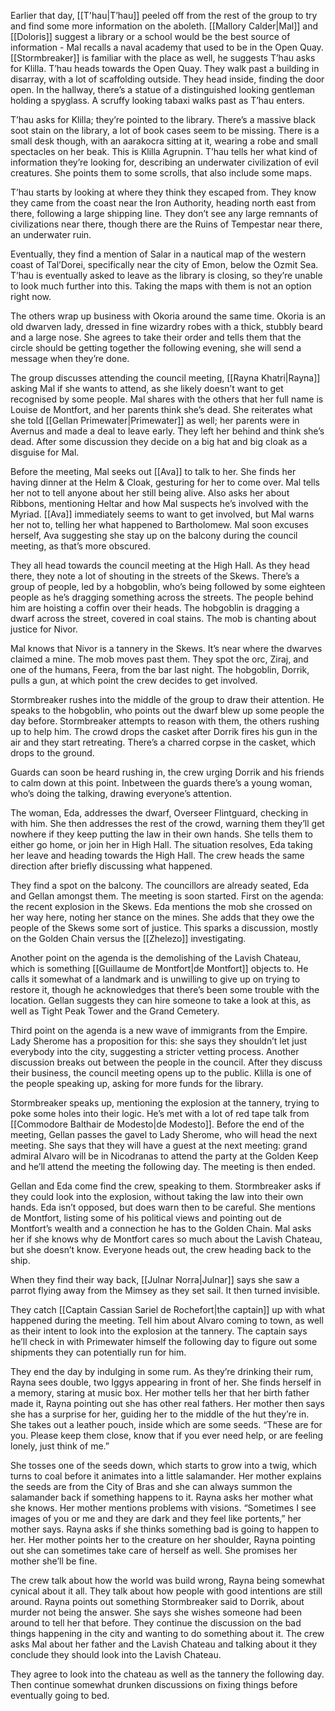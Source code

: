Earlier that day, [[T'hau|T’hau]] peeled off from the rest of the group to try and find some more information on the aboleth. [[Mallory Calder|Mal]] and [[Doloris]] suggest a library or a school would be the best source of information - Mal recalls a naval academy that used to be in the Open Quay. [[Stormbreaker]] is familiar with the place as well, he suggests T’hau asks for Klilla.
T’hau heads towards the Open Quay. They walk past a building in disarray, with a lot of scaffolding outside. They head inside, finding the door open. In the hallway, there’s a statue of a distinguished looking gentleman holding a spyglass. A scruffy looking tabaxi walks past as T’hau enters. 

T’hau asks for Klilla; they’re pointed to the library. There’s a massive black soot stain on the library, a lot of book cases seem to be missing. There is a small desk though, with an aarakocra sitting at it, wearing a robe and small spectacles on her beak. This is Klilla Agrupnin. T’hau tells her what kind of information they’re looking for, describing an underwater civilization of evil creatures. She points them to some scrolls, that also include some maps. 

T’hau starts by looking at where they think they escaped from. They know they came from the coast near the Iron Authority, heading north east from there, following a large shipping line. They don’t see any large remnants of civilizations near there, though there are the Ruins of Tempestar near there, an underwater ruin. 

Eventually, they find a mention of Salar in a nautical map of the western coast of Tal’Dorei, specifically near the city of Emon, below the Ozmit Sea. T’hau is eventually asked to leave as the library is closing, so they’re unable to look much further into this. Taking the maps with them is not an option right now. 

The others wrap up business with Okoria around the same time. Okoria is an old dwarven lady, dressed in fine wizardry robes with a thick, stubbly beard and a large nose. She agrees to take their order and tells them that the circle should be getting together the following evening, she will send a message when they’re done. 

The group discusses attending the council meeting, [[Rayna Khatri|Rayna]] asking Mal if she wants to attend, as she likely doesn’t want to get recognised by some people. Mal shares with the others that her full name is Louise de Montfort, and her parents think she’s dead. She reiterates what she told [[Gellan Primewater|Primewater]] as well; her parents were in Avernus and made a deal to leave early. They left her behind and think she’s dead. After some discussion they decide on a big hat and big cloak as a disguise for Mal. 

Before the meeting, Mal seeks out [[Ava]] to talk to her. She finds her having dinner at the Helm & Cloak, gesturing for her to come over. Mal tells her not to tell anyone about her still being alive. Also asks her about Ribbons, mentioning Heltar and how Mal suspects he’s involved with the Myriad. [[Ava]] immediately seems to want to get involved, but Mal warns her not to, telling her what happened to Bartholomew. Mal soon excuses herself, Ava suggesting she stay up on the balcony during the council meeting, as that’s more obscured.    


They all head towards the council meeting at the High Hall. As they head there, they note a lot of shouting in the streets of the Skews. There’s a group of people, led by a hobgoblin, who’s being followed by some eighteen people as he’s dragging something across the streets. The people behind him are hoisting a coffin over their heads. The hobgoblin is dragging a dwarf across the street, covered in coal stains. The mob is chanting about justice for Nivor. 

Mal knows that Nivor is a tannery in the Skews. It’s near where the dwarves claimed a mine. 
The mob moves past them. They spot the orc, Ziraj, and one of the humans, Feera, from the bar last night. The hobgoblin, Dorrik, pulls a gun, at which point the crew decides to get involved.

Stormbreaker rushes into the middle of the group to draw their attention. He speaks to the hobgoblin, who points out the dwarf blew up some people the day before. Stormbreaker attempts to reason with them, the others rushing up to help him. 
The crowd drops the casket after Dorrik fires his gun in the air and they start retreating. There’s a charred corpse in the casket, which drops to the ground. 

Guards can soon be heard rushing in, the crew urging Dorrik and his friends to calm down at this point. Inbetween the guards there’s a young woman, who’s doing the talking, drawing everyone’s attention. 

The woman, Eda, addresses the dwarf, Overseer Flintguard, checking in with him. She then addresses the rest of the crowd, warning them they’ll get nowhere if they keep putting the law in their own hands. She tells them to either go home, or join her in High Hall. 
The situation resolves, Eda taking her leave and heading towards the High Hall. The crew heads the same direction after briefly discussing what happened. 

They find a spot on the balcony. The councillors are already seated, Eda and Gellan amongst them. The meeting is soon started. First on the agenda: the recent explosion in the Skews. Eda mentions the mob she crossed on her way here, noting her stance on the mines. She adds that they owe the people of the Skews some sort of justice. This sparks a discussion, mostly on the Golden Chain versus the [[Zhelezo]] investigating. 

Another point on the agenda is the demolishing of the Lavish Chateau, which is something [[Guillaume de Montfort|de Montfort]] objects to. He calls it somewhat of a landmark and is unwilling to give up on trying to restore it, though he acknowledges that there’s been some trouble with the location. Gellan suggests they can hire someone to take a look at this, as well as Tight Peak Tower and the Grand Cemetery. 

Third point on the agenda is a new wave of immigrants from the Empire. Lady Sherome has a proposition for this: she says they shouldn’t let just everybody into the city, suggesting a stricter vetting process. Another discussion breaks out between the people in the council.
After they discuss their business, the council meeting opens up to the public. Klilla is one of the people speaking up, asking for more funds for the library. 

Stormbreaker speaks up, mentioning the explosion at the tannery, trying to poke some holes into their logic. He’s met with a lot of red tape talk from [[Commodore Balthair de Modesto|de Modesto]]. Before the end of the meeting, Gellan passes the gavel to Lady Sherome, who will head the next meeting. She says that they will have a guest at the next meeting: grand admiral Alvaro will be in Nicodranas to attend the party at the Golden Keep and he’ll attend the meeting the following day. The meeting is then ended.

Gellan and Eda come find the crew, speaking to them. Stormbreaker asks if they could look into the explosion, without taking the law into their own hands. Eda isn’t opposed, but does warn then to be careful. She mentions de Montfort, listing some of his political views and pointing out de Montfort’s wealth and a connection he has to the Golden Chain. Mal asks her if she knows why de Montfort cares so much about the Lavish Chateau, but she doesn’t know. Everyone heads out, the crew heading back to the ship. 

When they find their way back, [[Julnar Norra|Julnar]] says she saw a parrot flying away from the Mimsey as they set sail. It then turned invisible. 

They catch [[Captain Cassian Sariel de Rochefort|the captain]] up with what happened during the meeting. Tell him about Alvaro coming to town, as well as their intent to look into the explosion at the tannery. The captain says he’ll check in with Primewater himself the following day to figure out some shipments they can potentially run for him. 

They end the day by indulging in some rum. As they’re drinking their rum, Rayna sees double, two Iggys appearing in front of her. She finds herself in a memory, staring at music box. Her mother tells her that her birth father made it, Rayna pointing out she has other real fathers. Her mother then says she has a surprise for her, guiding her to the middle of the hut they’re in. She takes out a leather pouch, inside which are some seeds. “These are for you. Please keep them close, know that if you ever need help, or are feeling lonely, just think of me.” 

She tosses one of the seeds down, which starts to grow into a twig, which turns to coal before it animates into a little salamander. Her mother explains the seeds are from the City of Bras and she can always summon the salamander back if something happens to it.
Rayna asks her mother what she knows. Her mother mentions problems with visions. “Sometimes I see images of you or me and they are dark and they feel like portents,” her mother says. Rayna asks if she thinks something bad is going to happen to her. Her mother points her to the creature on her shoulder, Rayna pointing out she can sometimes take care of herself as well. She promises her mother she’ll be fine. 

The crew talk about how the world was build wrong, Rayna being somewhat cynical about it all. They talk about how people with good intentions are still around. 
Rayna points out something Stormbreaker said to Dorrik, about murder not being the answer. She says she wishes someone had been around to tell her that before. They continue the discussion on the bad things happening in the city and wanting to do something about it. The crew asks Mal about her father and the Lavish Chateau and talking about it they conclude they should look into the Lavish Chateau.

They agree to look into the chateau as well as the tannery the following day. Then continue somewhat drunken discussions on fixing things before eventually going to bed.
